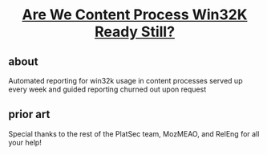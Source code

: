 <h1 align="center">
  <a href="https://www.arewecontentprocesswin32kstill.com">Are We Content Process Win32K Ready Still?</a>
</h1>

## about

Automated reporting for win32k usage in content processes served up every week and guided reporting churned out upon request

## prior art

Special thanks to the rest of the PlatSec team, MozMEAO, and RelEng for all your help!
